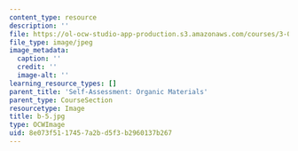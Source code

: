 ```yaml
---
content_type: resource
description: ''
file: https://ol-ocw-studio-app-production.s3.amazonaws.com/courses/3-091sc-introduction-to-solid-state-chemistry-fall-2010/8e073f5117457a2bd5f3b2960137b267_b-5.jpg
file_type: image/jpeg
image_metadata:
  caption: ''
  credit: ''
  image-alt: ''
learning_resource_types: []
parent_title: 'Self-Assessment: Organic Materials'
parent_type: CourseSection
resourcetype: Image
title: b-5.jpg
type: OCWImage
uid: 8e073f51-1745-7a2b-d5f3-b2960137b267
---
```

